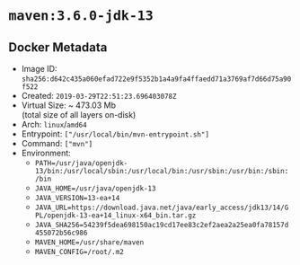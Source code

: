 # `maven:3.6.0-jdk-13`

## Docker Metadata

- Image ID: `sha256:d642c435a060efad722e9f5352b1a4a9fa4ffaedd71a3769af7d66d75a90f522`
- Created: `2019-03-29T22:51:23.696403078Z`
- Virtual Size: ~ 473.03 Mb  
  (total size of all layers on-disk)
- Arch: `linux`/`amd64`
- Entrypoint: `["/usr/local/bin/mvn-entrypoint.sh"]`
- Command: `["mvn"]`
- Environment:
  - `PATH=/usr/java/openjdk-13/bin:/usr/local/sbin:/usr/local/bin:/usr/sbin:/usr/bin:/sbin:/bin`
  - `JAVA_HOME=/usr/java/openjdk-13`
  - `JAVA_VERSION=13-ea+14`
  - `JAVA_URL=https://download.java.net/java/early_access/jdk13/14/GPL/openjdk-13-ea+14_linux-x64_bin.tar.gz`
  - `JAVA_SHA256=54239f5dea698150ac19cd17ee83c2ef2aea2a25ea0fa78157d455072b56c986`
  - `MAVEN_HOME=/usr/share/maven`
  - `MAVEN_CONFIG=/root/.m2`
